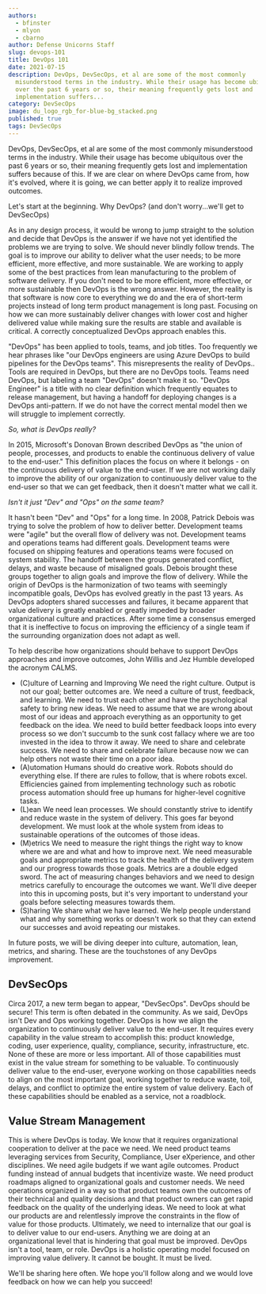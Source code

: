 ```yaml
---
authors:
  - bfinster
  - mlyon
  - cbarno
author: Defense Unicorns Staff
slug: devops-101
title: DevOps 101
date: 2021-07-15
description: DevOps, DevSecOps, et al are some of the most commonly
  misunderstood terms in the industry. While their usage has become ubiquitous
  over the past 6 years or so, their meaning frequently gets lost and
  implementation suffers...
category: DevSecOps
image: du_logo_rgb_for-blue-bg_stacked.png
published: true
tags: DevSecOps
---
```


DevOps, DevSecOps, et al are some of the most commonly misunderstood terms in the industry. While their usage has become
ubiquitous over the past 6 years or so, their meaning frequently gets lost and implementation suffers because of this.
If we are clear on where DevOps came from, how it's evolved, where it is going, we can better apply it to realize
improved outcomes.

Let's start at the beginning. Why DevOps? (and don't worry...we'll get to DevSecOps)

As in any design process, it would be wrong to jump straight to the solution and decide that DevOps is the answer if we
have not yet identified the problems we are trying to solve. We should never blindly follow trends. The goal is to
improve our ability to deliver what the user needs; to be more efficient, more effective, and more sustainable. We are
working to apply some of the best practices from lean manufacturing to the problem of software delivery. If you don't
need to be more efficient, more effective, or more sustainable then DevOps is the wrong answer. However, the reality is
that software is now core to everything we do and the era of short-term projects instead of long term product management
is long past. Focusing on how we can more sustainably deliver changes with lower cost and higher delivered value while
making sure the results are stable and available is critical. A correctly conceptualized DevOps approach enables this.

"DevOps" has been applied to tools, teams, and job titles. Too frequently we hear phrases like "our DevOps engineers are
using Azure DevOps to build pipelines for the DevOps teams". This misrepresents the reality of DevOps.. Tools are
required in DevOps, but there are no DevOps tools. Teams need DevOps, but labeling a team "DevOps" doesn't make it so.
"DevOps Engineer" is a title with no clear definition which frequently equates to release management, but  having a
handoff for deploying changes is a DevOps anti-pattern. If we do not have the correct mental model then we will struggle
to implement correctly.

*So, what is DevOps really?*

In 2015, Microsoft's Donovan Brown described DevOps as "the union of people, processes, and products to enable the
continuous delivery of value to the end-user." This definition places the focus on where it belongs - on the continuous
delivery of value to the end-user. If we are not working daily to improve the ability of our organization to
continuously deliver value to the end-user so that we can get feedback, then it doesn't matter what we call it. 

*Isn't it just "Dev" and "Ops" on the same team?*

It hasn't been "Dev" and "Ops" for a long time. In 2008, Patrick Debois was trying to solve the problem of how to
deliver better. Development teams were "agile" but the overall flow of delivery was not. Development teams and
operations teams had different goals. Development teams were focused on shipping features and operations teams were
focused on system stability. The handoff between the groups generated conflict, delays, and waste because of misaligned
goals. Debois brought these groups together to align goals and improve the flow of delivery. While the origin of DevOps
is the harmonization of two teams with seemingly incompatible goals, DevOps has evolved greatly in the past 13 years. As
DevOps adopters shared successes and failures, it became apparent that value delivery is greatly enabled or greatly
impeded by broader organizational culture and practices. After some time a consensus emerged that it is ineffective to
focus on improving the efficiency of a single team if the surrounding organization does not adapt as well. 

To help describe how organizations should behave to support DevOps approaches and improve outcomes, John Willis and Jez
Humble developed the acronym CALMS.

- (C)ulture of Learning and Improving
We need the right culture. Output is not our goal; better outcomes are. We need a culture of trust, feedback, and learning. We need to trust each other and have the psychological safety to bring new ideas. We need to assume that we are wrong about most of our ideas and approach everything as an opportunity to get feedback on the idea. We need to build better feedback loops into every process so we don't succumb to the sunk cost fallacy where we are too invested in the idea to throw it away. We need to share and celebrate success. We need to share and celebrate failure because now we can help others not waste their time on a poor idea.
- (A)utomation
Humans should do creative work. Robots should do everything else. If there are rules to follow, that is where robots excel. Efficiencies gained from implementing technology such as robotic process automation should free up humans for higher-level cognitive tasks.
- (L)ean
We need lean processes. We should constantly strive to identify and reduce waste in the system of delivery. This goes far beyond development. We must look at the whole system from ideas to sustainable operations of the outcomes of those ideas.
- (M)etrics
We need to measure the right things the right way to know where we are and what and how to improve next. We need measurable goals and appropriate metrics to track the health of the delivery system and our progress towards those goals. Metrics are a double edged sword. The act of measuring changes behaviors and we need to design metrics carefully to encourage the outcomes we want. We'll dive deeper into this in upcoming posts, but it's very important to understand your goals before selecting measures towards them.
- (S)haring
We share what we have learned. We help people understand what and why something works or doesn't work so that they can extend our successes and avoid repeating our mistakes.

In future posts, we will be diving deeper into culture, automation, lean, metrics, and sharing. These are the
touchstones of any DevOps improvement.

## DevSecOps

Circa 2017, a new term began to appear, "DevSecOps". DevOps should be secure! This term is often debated in the
community. As we said, DevOps isn't Dev and Ops working together. DevOps is how we align the organization to
continuously deliver value to the end-user. It requires every capability in the value stream to accomplish this: product
knowledge, coding, user experience, quality, compliance, security, infrastructure, etc. None of these are more or less
important. All of those capabilities must exist in the value stream for something to be valuable. To continuously
deliver value to the end-user, everyone working on those capabilities needs to align on the most important goal, working
together to reduce waste, toil, delays, and conflict to optimize the entire system of value delivery. Each of these
capabilities should be enabled as a service, not a roadblock.

## Value Stream Management

This is where DevOps is today. We know that it requires organizational cooperation to deliver at the pace we need. We
need product teams leveraging services from Security, Compliance, User eXperience, and other disciplines. We need agile
budgets if we want agile outcomes. Product funding instead of annual budgets that incentivize waste. We need product
roadmaps aligned to organizational goals and customer needs. We need operations organized in a way so that product teams
own the outcomes of their technical and quality decisions and that product owners can get rapid feedback on the quality
of the underlying ideas. We need to look at what our products are and relentlessly improve the constraints in the flow
of value for those products. Ultimately, we need to internalize that our goal is to deliver value to our end-users.
Anything we are doing at an organizational level that is hindering that goal must be improved.  DevOps isn't a tool,
team, or role. DevOps is a holistic operating model focused on improving value delivery. It cannot be bought. It must be
lived.

We'll be sharing here often. We hope you'll follow along and we would love feedback on how we can help you succeed!
